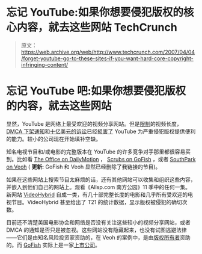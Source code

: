 # 忘记 YouTube:如果你想要侵犯版权的核心内容，就去这些网站 TechCrunch

> 原文：<https://web.archive.org/web/http://www.techcrunch.com/2007/04/04/forget-youtube-go-to-these-sites-if-you-want-hard-core-copyright-infringing-content/>

# 忘记 YouTube 吧:如果你想要侵犯版权的内容，就去这些网站

显然，YouTube 是网络上最受欢迎的视频分享网站。但是[限制](https://web.archive.org/web/20220926200236/http://www.google.com/support/youtube/bin/answer.py?answer=55743&topic=10527)的视频长度， [DMCA 下架通知](https://web.archive.org/web/20220926200236/http://www.beta.techcrunch.com/2007/02/02/gootube-slammed-by-viacom-takedown-demand/)和[十亿美元的诉讼](https://web.archive.org/web/20220926200236/http://www.beta.techcrunch.com/2007/03/13/5217/)已经[损害了](https://web.archive.org/web/20220926200236/http://newteevee.com/2007/04/03/youtube-not-built-on-big-medias-back/) YouTube 为严重侵犯版权提供便利的能力。较小的公司现在开始填补空缺。

知名电视节目和/或电影的完整版本在 YouTube 的许多竞争对手那里都很容易买到。比如看 [The Office on DailyMotion](https://web.archive.org/web/20220926200236/http://www.dailymotion.com/relevance/search/the%2Boffice/video/x10ugy_theoffice314hdtvxvidnotvvtv) ， [Scrubs on GoFish](https://web.archive.org/web/20220926200236/http://www.gofish.com/player.gfp?gfid=30-1078662) ，或者 [SouthPark on Veoh](https://web.archive.org/web/20220926200236/http://www.veoh.com/videos/v195488WdFqWy7a?searchId=3594105703298571975&rank=3) ( **更新:** GoFish 和 Veoh 显然已经删除了我链接的节目)。

如果在这些网站上搜索节目太麻烦的话，还有其他网站可以收集和组织这些内容，并嵌入到他们自己的网站上。观看《Allsp.com 南方公园》11 季中的任何一集。新网站 [VideoHybrid](https://web.archive.org/web/20220926200236/http://videohybrid.com/) 自成一类，有几十部完整长度的电影和几乎所有受欢迎的电视节目。VideoHybrid 甚至给出了 T21 的统计数据，显示版权被侵犯的确切次数。

目前还不清楚美国电影协会和网络是否没有关注这些较小的视频分享网站，或者 DMCA 的通知是否只是被忽视。这些网站没有隐藏起来，也没有试图逃避法律——它们是由知名风险投资家资助的，在 Veoh 的案例中，是由[版权所有者](https://web.archive.org/web/20220926200236/http://www.veoh.com/corporate/press_releases/04_18_2006.html)资助的。而 [GoFish](https://web.archive.org/web/20220926200236/http://www.beta.techcrunch.com/2007/02/11/bolt-sells-to-gofish-to-pay-universal-music-settlement/) 实际上是一家[上市公司](https://web.archive.org/web/20220926200236/http://finance.google.com/finance?q=gofish)。